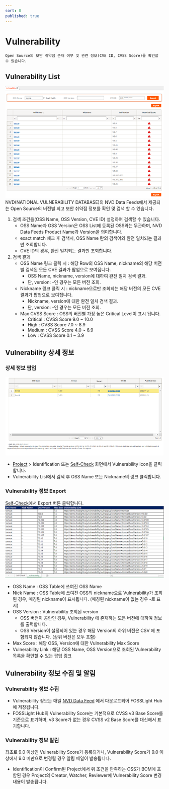```yaml
---
sort: 8
published: true
---
```

# Vulnerability
```note
Open Source의 보안 취약점 존재 여부 및 관련 정보(CVE ID, CVSS Score)를 확인할 수 있습니다.
```
## Vulnerability List
![VulList](images/7_vul_list.png)  
NVD(NATIONAL VULNERABILITY DATABASE)의 NVD Data Feeds에서 제공되는 Open Source의 버전별 최고 보안 취약점 정보를 확인 및 검색 할 수 있습니다.  
1. 검색 조건을(OSS Name, OSS Version, CVE ID) 설정하여 검색할 수 있습니다.
    - OSS Name과 OSS Version은 OSS List에 등록된 OSS와는 무관하며, NVD Data Feeds Product Name과 Version을 의미합니다.
    - exact match 체크 후 검색시, OSS Name 란의 검색어와 완전 일치되는 결과만 조회합니다.
    - CVE ID의 경우, 완전 일치되는 결과만 조회합니다.
2. 검색 결과
    - OSS Name 링크 클릭 시 : 해당 Row의 OSS Name, nickname의 해당 버전별 검색된 모든 CVE 결과가 팝업으로 보여집니다.
        - OSS Name, nickname, version에 대하여 완전 일치 검색 결과.
        - 단, version: -인 경우는 모든 버전 조회.
    - Nickname 링크 클릭 시 : nickname으로만 조회되는 해당 버전의 모든 CVE 결과가 팝업으로 보여집니다.
        - Nickname, version에 대한 완전 일치 검색 결과.
        - 단, version: -인 경우는 모든 버전 조회.
    - Max CVSS Score : OSS의 버전별 가장 높은 Critical Level이 표시 됩니다.
        - Critical : CVSS Score 9.0 ~ 10.0
        - High : CVSS Score 7.0 ~ 8.9
        - Medium : CVSS Score 4.0 ~ 6.9
        - Low : CVSS Score 0.1 ~ 3.9

## Vulnerability 상세 정보
### 상세 정보 팝업
![VulPopUp](images/7_vul_popup.png)
- [Project](4_project.md) > Identification 또는 [Self-Check](6_self-check.md)  화면에서 Vulnerability Icon을 클릭합니다.
- Vulnerability List에서 검색 후 OSS Name 또는 Nickname의 링크 클릭합니다.

### Vulnerability 정보 Export
[Self-Check](6_self-check.md)에서 Export 버튼 클릭합니다.
![VulExport](images/7_vul_export.png)
- OSS Name : OSS Table에 쓰여진 OSS Name
- Nick Name : OSS Table에 쓰여진 OSS의 nickname으로 Vulnerability가 조회된 경우, 매칭된 nickname이 표시됩니다. (매칭된 nickname이 없는 경우 -로 표시)
- OSS Version : Vulnerability 조회된 version
    - OSS 버전이 공란인 경우, Vulnerability 에 존재하는 모든 버전에 대하여 정보를 출력합니다. 
    - OSS Version이 설정되어 있는 경우 해당 Version의 하위 버전은 CSV 에 포함되지 않습니다. (상위 버전은 모두 포함)
- Max Score : 해당 OSS, Version에 대한 Vulnerability Max Score
- Vulnerability Link : 해당 OSS Name, OSS Version으로 조회된 Vulnerability 목록을 확인할 수 있는 팝업 링크

## Vulnerability 정보 수집 및 알림
### Vulnerability 정보 수집 
- Vulnerability 정보는 매일 [NVD Data Feed](https://nvd.nist.gov/vuln/data-feeds) 에서 다운로드되어 FOSSLight Hub에 저장됩니다.
- FOSSLight Hub의 Vulnerability Score는 기본적으로 CVSS v3 Base Score를 기준으로 표기하며, v3 Score가 없는 경우 CVSS v2 Base Score를 대신해서 표기합니다.

### Vulnerability 정보 알림
최초로 9.0 이상인 Vulnerability Score가 등록되거나, Vulnerability Score가 9.0 이상에서 9.0 미만으로 변경될 경우 알림 메일이 발송됩니다.
- Identification이 Confirm된 Project에서 위 조건을 만족하는 OSS가 BOM에 포함된 경우 Project의 Creator, Watcher, Reviewer에 Vulnerability Score 변경 내용이 발송됩니다.
